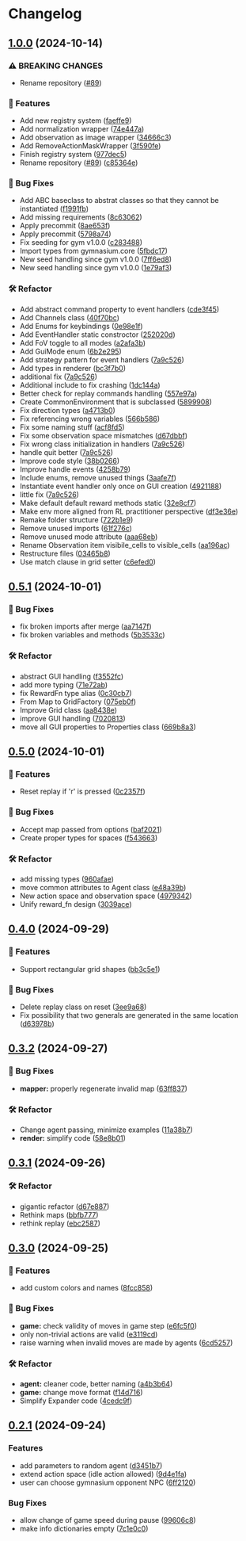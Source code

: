 # Changelog

## [1.0.0](https://github.com/strakam/generals-bots/compare/v0.5.1...v1.0.0) (2024-10-14)


### ⚠ BREAKING CHANGES

* Rename repository ([#89](https://github.com/strakam/generals-bots/issues/89))

### 🚀 Features

* Add new registry system ([faeffe9](https://github.com/strakam/generals-bots/commit/faeffe95b69eb37964ce00777e0be15c59b16559))
* Add normalization wrapper ([74e447a](https://github.com/strakam/generals-bots/commit/74e447addb4802e235a45286357edeb9d0e559be))
* Add observation as image wrapper ([34666c3](https://github.com/strakam/generals-bots/commit/34666c30b144fb6cea480333ac8200cbc55a1a33))
* Add RemoveActionMaskWrapper ([3f590fe](https://github.com/strakam/generals-bots/commit/3f590fe2181d9b21bbd9df4cab5cb02d69defdf1))
* Finish registry system ([977dec5](https://github.com/strakam/generals-bots/commit/977dec5d8f4df3fe671a8aa0e46dfc49935debd1))
* Rename repository ([#89](https://github.com/strakam/generals-bots/issues/89)) ([c85364e](https://github.com/strakam/generals-bots/commit/c85364eb84d0b21cb4c3932002a2375d07b01c43))


### 🐛 Bug Fixes

* Add ABC baseclass to abstrat classes so that they cannot be instantiated ([f1991fb](https://github.com/strakam/generals-bots/commit/f1991fbce30fb62550c0b37a8174129f49dc32c4))
* Add missing requirements ([8c63062](https://github.com/strakam/generals-bots/commit/8c63062b1ca60591e35f36d368eb28da4339aec3))
* Apply precommit ([8ae653f](https://github.com/strakam/generals-bots/commit/8ae653f9db185bc004bd2459c6a0125ed27d4742))
* Apply precommit ([5798a74](https://github.com/strakam/generals-bots/commit/5798a74f929adbff6b8bcad65d548377576729bd))
* Fix seeding for gym v1.0.0 ([c283488](https://github.com/strakam/generals-bots/commit/c283488e780e0416821f57957ff62fa443f58a49))
* Import types from gymnasium.core ([5fbdc17](https://github.com/strakam/generals-bots/commit/5fbdc173872d858a6c61b04c6e3dde6b2524ae80))
* New seed handling since gym v1.0.0 ([7ff6ed8](https://github.com/strakam/generals-bots/commit/7ff6ed82d7fec4cc04a27dd32fb5b8119d8dfe61))
* New seed handling since gym v1.0.0 ([1e79af3](https://github.com/strakam/generals-bots/commit/1e79af38ad8d8ec992d0d262d12118c561f37038))


### 🛠️ Refactor

* Add abstract command property to event handlers ([cde3f45](https://github.com/strakam/generals-bots/commit/cde3f45a8e2106ef544258371e881450ddbad36a))
* Add Channels class ([40f70bc](https://github.com/strakam/generals-bots/commit/40f70bcbb83a98fbc50f0de6c5187ef3a9c040a4))
* Add Enums for keybindings ([0e98e1f](https://github.com/strakam/generals-bots/commit/0e98e1f866392b7629ae398de271fae5f45c5cb0))
* Add EventHandler static constroctor ([252020d](https://github.com/strakam/generals-bots/commit/252020d9efe7a50a0fb09e51a5209a1c3f711b92))
* Add FoV toggle to all modes ([a2afa3b](https://github.com/strakam/generals-bots/commit/a2afa3b0b999de930a16a6d624bd2290342e4a04))
* Add GuiMode enum ([6b2e295](https://github.com/strakam/generals-bots/commit/6b2e295d60494558ed3e6f3a13366ddcbc9ef881))
* Add strategy pattern for event handlers ([7a9c526](https://github.com/strakam/generals-bots/commit/7a9c526a1380be3646b01bb4bf610b870a3f6585))
* Add types in renderer ([bc3f7b0](https://github.com/strakam/generals-bots/commit/bc3f7b0df8cd1f67cd2e39f730e30b57b26b0690))
* additional fix ([7a9c526](https://github.com/strakam/generals-bots/commit/7a9c526a1380be3646b01bb4bf610b870a3f6585))
* Additional include to fix crashing ([1dc144a](https://github.com/strakam/generals-bots/commit/1dc144af6479508331df4534de6943a0d3a20a73))
* Better check for replay commands handling ([557e97a](https://github.com/strakam/generals-bots/commit/557e97af6c6e1eb98a3326cc4dec6c039540489b))
* Create CommonEnvironment that is subclassed ([5899908](https://github.com/strakam/generals-bots/commit/5899908746ec7245b5bef94a89fb1ca406656bfe))
* Fix direction types ([a4713b0](https://github.com/strakam/generals-bots/commit/a4713b0d8f31be3b0e366a62f3458645ec31d00f))
* Fix referencing wrong variables ([566b586](https://github.com/strakam/generals-bots/commit/566b58612fde07d19143e6510e432bb430cbcc1c))
* Fix some naming stuff ([acf8fd5](https://github.com/strakam/generals-bots/commit/acf8fd5f2729f71a2af07ba3f912e6dd77550432))
* Fix some observation space mismatches ([d67dbbf](https://github.com/strakam/generals-bots/commit/d67dbbf2d5015241b265ac729e5ddfd44a907ce5))
* Fix wrong class initialization in handlers ([7a9c526](https://github.com/strakam/generals-bots/commit/7a9c526a1380be3646b01bb4bf610b870a3f6585))
* handle quit better ([7a9c526](https://github.com/strakam/generals-bots/commit/7a9c526a1380be3646b01bb4bf610b870a3f6585))
* Improve code style ([38b0266](https://github.com/strakam/generals-bots/commit/38b0266f60eb830f1bf32913dfec77c1481b0aba))
* Improve handle events ([4258b79](https://github.com/strakam/generals-bots/commit/4258b79a607e8baa76c25279df9bd15202ebbbe6))
* Include enums, remove unused things ([3aafe7f](https://github.com/strakam/generals-bots/commit/3aafe7fb84d1f8f587b9aea2aef9ed6f524bf2f3))
* Instantiate event handler only once on GUI creation ([4921188](https://github.com/strakam/generals-bots/commit/49211883b640c05ceb47b711e4c7a0f7f4a8d42e))
* little fix ([7a9c526](https://github.com/strakam/generals-bots/commit/7a9c526a1380be3646b01bb4bf610b870a3f6585))
* Make default default reward methods static ([32e8cf7](https://github.com/strakam/generals-bots/commit/32e8cf7daf73199027f2d802d1a580b85c31fee2))
* Make env more aligned from RL practitioner perspective ([df3e36e](https://github.com/strakam/generals-bots/commit/df3e36e1d3ef03aa90af5710de55611a11622bd7))
* Remake folder structure ([722b1e9](https://github.com/strakam/generals-bots/commit/722b1e9d2d2309cb8fa18e75dc3509e57c889bd8))
* Remove unused imports ([61f276c](https://github.com/strakam/generals-bots/commit/61f276cd36d07dc4cfcd0cd28b8ea1466b011dd3))
* Remove unused mode attribute ([aaa68eb](https://github.com/strakam/generals-bots/commit/aaa68eba2343a0dbfcc5bf4f6f82923c9515e2ab))
* Rename Observation item visibile_cells to visible_cells ([aa196ac](https://github.com/strakam/generals-bots/commit/aa196acf14a99c2648b46d590c4dbed114534f91))
* Restructure files ([03465b8](https://github.com/strakam/generals-bots/commit/03465b801743e0c38aed5d7067f70e86acf809a4))
* Use match clause in grid setter ([c6efed0](https://github.com/strakam/generals-bots/commit/c6efed02076bac7a7db93b49f285db4e19a96af7))

## [0.5.1](https://github.com/strakam/Generals-RL/compare/v0.5.0...v0.5.1) (2024-10-01)


### 🐛 Bug Fixes

* fix broken imports after merge ([aa7147f](https://github.com/strakam/Generals-RL/commit/aa7147fe99a588afa40eb586b492a36c61718727))
* fix broken variables and methods ([5b3533c](https://github.com/strakam/Generals-RL/commit/5b3533cc9bd2dfcf34c9196b29e5ff296bec88ce))


### 🛠️ Refactor

* abstract GUI handling ([f3552fc](https://github.com/strakam/Generals-RL/commit/f3552fc8d93e2c729cefae554586c0baf553f489))
* add more typing ([71e72ab](https://github.com/strakam/Generals-RL/commit/71e72ab3699deff36f08944c4259a9766d6aded2))
* fix RewardFn type alias ([0c30cb7](https://github.com/strakam/Generals-RL/commit/0c30cb7c14692bb97765ef114bdfd0986789be9a))
* From Map to GridFactory ([075eb0f](https://github.com/strakam/Generals-RL/commit/075eb0f1a49355617b30a5f8958aacfe0388aea1))
* Improve Grid class ([aa8438e](https://github.com/strakam/Generals-RL/commit/aa8438e5d56c9e0527df842a4f70350fc416e6f9))
* improve GUI handling ([7020813](https://github.com/strakam/Generals-RL/commit/7020813ab5a634c79ccc781235beca235b7897b9))
* move all GUI properties to Properties class ([669b8a3](https://github.com/strakam/Generals-RL/commit/669b8a3f628c2d48fdc71f484e82c9743a3e44a3))

## [0.5.0](https://github.com/strakam/Generals-RL/compare/v0.4.0...v0.5.0) (2024-10-01)


### 🚀 Features

* Reset replay if 'r' is pressed ([0c2357f](https://github.com/strakam/Generals-RL/commit/0c2357f2f49493d7b17804dc1144ae1b1c1fba80))


### 🐛 Bug Fixes

* Accept map passed from options ([baf2021](https://github.com/strakam/Generals-RL/commit/baf202193686b9cd97e4dcca9a611b4e4af2fb08))
* Create proper types for spaces ([f543663](https://github.com/strakam/Generals-RL/commit/f543663c0a8f332043fd8ec4ea86c11ab84893cf))


### 🛠️ Refactor

* add missing types ([960afae](https://github.com/strakam/Generals-RL/commit/960afae4080382fceffa06a66e882108a38f716a))
* move common attributes to Agent class ([e48a39b](https://github.com/strakam/Generals-RL/commit/e48a39bd91fcd60c9053e925822d820e349ab94e))
* New action space and observation space ([4979342](https://github.com/strakam/Generals-RL/commit/49793423e9039bae463d21f80c0d4923a7f44d4b))
* Unify reward_fn design ([3039ace](https://github.com/strakam/Generals-RL/commit/3039aceb27d63cdbbfe8f8f8fee8d71451e6915e))

## [0.4.0](https://github.com/strakam/Generals-RL/compare/v0.3.2...v0.4.0) (2024-09-29)


### 🚀 Features

* Support rectangular grid shapes ([bb3c5e1](https://github.com/strakam/Generals-RL/commit/bb3c5e1ef7cd53c8d92c3a901010ef6f263e73d8))


### 🐛 Bug Fixes

* Delete replay class on reset ([3ee9a68](https://github.com/strakam/Generals-RL/commit/3ee9a688a73eacdd5a780baeb4186edeaf4ddf06))
* Fix possibility that two generals are generated in the same location ([d63978b](https://github.com/strakam/Generals-RL/commit/d63978b2b09acda1b22d86d80386117e508e7ff2))

## [0.3.2](https://github.com/strakam/Generals-RL/compare/v0.3.1...v0.3.2) (2024-09-27)


### 🐛 Bug Fixes

* **mapper:** properly regenerate invalid map ([63ff837](https://github.com/strakam/Generals-RL/commit/63ff837c86d57f6b92d7445b5f1aaff0aed43673))


### 🛠️ Refactor

* Change agent passing, minimize examples ([11a38b7](https://github.com/strakam/Generals-RL/commit/11a38b711816e33300f25c4f024653f813b1be49))
* **render:** simplify code ([58e8b01](https://github.com/strakam/Generals-RL/commit/58e8b0142c2e4e775488db00e2e8205d618b9952))

## [0.3.1](https://github.com/strakam/Generals-RL/compare/v0.3.0...v0.3.1) (2024-09-26)


### 🛠️ Refactor

* gigantic refactor ([d67e887](https://github.com/strakam/Generals-RL/commit/d67e8877523850df0c017fea0b5d7b7dd1dd92ae))
* Rethink maps ([bbfb777](https://github.com/strakam/Generals-RL/commit/bbfb777cd4d02ba2f415171fdd94e74680fa80d8))
* rethink replay ([ebc2587](https://github.com/strakam/Generals-RL/commit/ebc2587ade5e2d3ecab11177a0c428406fc053af))

## [0.3.0](https://github.com/strakam/Generals-RL/compare/v0.2.1...v0.3.0) (2024-09-25)


### 🚀 Features

* add custom colors and names ([8fcc858](https://github.com/strakam/Generals-RL/commit/8fcc8584702fc975548cbb2b6894db41272a8fee))


### 🐛 Bug Fixes

* **game:** check validity of moves in game step ([e6fc5f0](https://github.com/strakam/Generals-RL/commit/e6fc5f0a2cb07ddf630812ae965c3b932edbbdde))
* only non-trivial actions are valid ([e3119cd](https://github.com/strakam/Generals-RL/commit/e3119cd5f7182d50619859f5ebdf867bc1257f82))
* raise warning when invalid moves are made by agents ([6cd5257](https://github.com/strakam/Generals-RL/commit/6cd52572c2aeff50d567034021a33983acd00153))


### 🛠️ Refactor

* **agent:** cleaner code, better naming ([a4b3b64](https://github.com/strakam/Generals-RL/commit/a4b3b6426582d668068cbfa13978939e76674679))
* **game:** change move format ([f14d716](https://github.com/strakam/Generals-RL/commit/f14d7165e6f859604858d2dd046b10b3c702b702))
* Simplify Expander code ([4cedc9f](https://github.com/strakam/Generals-RL/commit/4cedc9fddbc4ecb67516399046786d849645e00d))

## [0.2.1](https://github.com/strakam/Generals-RL/compare/v0.1.0...v0.2.1) (2024-09-24)


### Features

* add parameters to random agent ([d3451b7](https://github.com/strakam/Generals-RL/commit/d3451b7b64f9377301b65286cc40d7f3f758591c))
* extend action space (idle action allowed) ([9d4e1fa](https://github.com/strakam/Generals-RL/commit/9d4e1fae508f5c419a77d77c17dd7409e0e5bfc2))
* user can choose gymnasium opponent NPC ([6ff2120](https://github.com/strakam/Generals-RL/commit/6ff212064a2aa613812bcbec021d6947c9b04cc9))


### Bug Fixes

* allow change of game speed during pause ([99606c8](https://github.com/strakam/Generals-RL/commit/99606c8b477368e0d617556ccd226ddd6f7e168a))
* make info dictionaries empty ([7c1e0c0](https://github.com/strakam/Generals-RL/commit/7c1e0c0688a5c181b670bfdc52f5ce34d7b54924))
